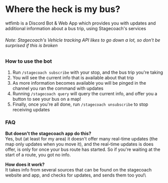 # Where the heck is my bus?

wtfimb is a Discord Bot & Web App which provides you with updates and additional information
about a bus trip, using Stagecoach's services

###### Note: Stagecoach's Vehicle tracking API likes to go down a lot, so don't be surprised if this is broken

### How to use the bot

1. Run `/stagecoach subscribe` with your stop, and the bus trip you're taking
2. You will see the current info that is available about that trip
3. As more information becomes available you will be pinged in the channel you ran the command
   with updates
4. Running `/stagecoach query` will query the current info, and offer you a button to see
   your bus on a map!
5. Finally, once you're all done, run `/stagecoach unsubscribe` to stop receiving updates

### FAQ
**But doesn't the stagecoach app do this?**\
Yes, but (at least for my area) it doesn't offer many real-time updates (the map only updates when
you move it), and the real-time updates is does offer, is only for once your bus route has started.
So if you're waiting at the start of a route, you got no info.

**How does it work?**\
It takes info from several sources that can be found on the stagecoach website and app, and
checks for updates, and sends them too you!\
